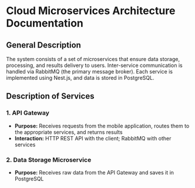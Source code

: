 # Cloud Microservices Architecture Documentation

## General Description

The system consists of a set of microservices that ensure data storage, processing, and results delivery to users. Inter-service communication is handled via RabbitMQ (the primary message broker). Each service is implemented using Nest.js, and data is stored in PostgreSQL.

## Description of Services

### 1. API Gateway
- **Purpose:** Receives requests from the mobile application, routes them to the appropriate services, and returns results
- **Interaction:** HTTP REST API with the client; RabbitMQ with other services

### 2. Data Storage Microservice
- **Purpose:** Receives raw data from the API Gateway and saves it in PostgreSQL
